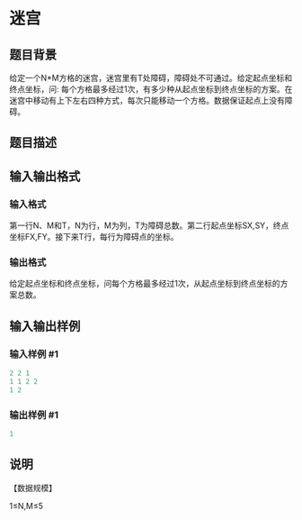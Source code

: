 # 迷宫

## 题目背景

给定一个N\*M方格的迷宫，迷宫里有T处障碍，障碍处不可通过。给定起点坐标和终点坐标，问: 每个方格最多经过1次，有多少种从起点坐标到终点坐标的方案。在迷宫中移动有上下左右四种方式，每次只能移动一个方格。数据保证起点上没有障碍。

## 题目描述

## 输入输出格式

### 输入格式

第一行N、M和T，N为行，M为列，T为障碍总数。第二行起点坐标SX,SY，终点坐标FX,FY。接下来T行，每行为障碍点的坐标。

### 输出格式

给定起点坐标和终点坐标，问每个方格最多经过1次，从起点坐标到终点坐标的方案总数。

## 输入输出样例

### 输入样例 #1

```cpp
2 2 1
1 1 2 2
1 2

```
### 输出样例 #1

```cpp
1
```


## 说明

【数据规模】

1≤N,M≤5

